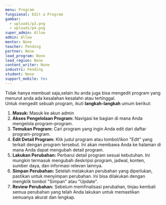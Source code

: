 ```yaml
---
menu: Program
fungsional: Edit a Program
gambar:
  - uploads/p3.png
  - uploads/p4.png
super_admin: Allow
admin: Allow
mentor: None
teacher: Pending
partner: None
lead_program: None
lead_region: None
content_writer: None
industri: Pending
student: None
support_mobile: Yes
---
```

T﻿idak hanya membuat saja,selain itu anda juga bisa mengedit program yang menurut anda ada kesalahan kesalahn atau tertinggal.\
Untuk mengedit sebuah program, ikuti **langkah-langkah** umum berikut:

1. **Masuk:** Masuk ke akun admin
2. **Akses Pengelolaan Program:** Navigasi ke bagian di mana Anda mengelola program-program.
3. **Temukan Program:** Cari program yang ingin Anda edit dari daftar program-program.
4. **Edit Detail Program:** Klik judul program atau tombol/ikon "Edit" yang terkait dengan program tersebut. Ini akan membawa Anda ke halaman di mana Anda dapat mengubah detail program.
5. **Lakukan Perubahan:** Perbarui detail program sesuai kebutuhan. Ini mungkin termasuk mengubah deskripsi program, jadwal, konten, sumber daya, dan informasi relevan lainnya.
6. **Simpan Perubahan:** Setelah melakukan perubahan yang diperlukan, pastikan untuk menyimpan perubahan. Ini bisa dilakukan dengan mengklik tombol "Simpan" atau "Update".
7. **Review Perubahan:** Sebelum memfinalisasi perubahan, tinjau kembali semua perubahan yang telah Anda lakukan untuk memastikan semuanya akurat dan lengkap.